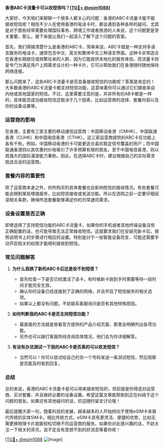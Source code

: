 **香港ABC卡流量卡可以收短信吗？[[TG💪+ @esim1088](https://t.me/s/esim1088)]**

大家好，今天咱们来聊聊一个很多人都关心的问题：香港的ABC卡流量卡能不能接收短信呢？相信不少人在使用香港的电话卡时，都会遇到各种各样的疑问。尤其是对于那些经常需要处理国际事务、跨境工作或者旅游的人来说，这个问题更是至关重要。那么，接下来就让我们一起深入了解下这个问题的答案。

首先，我们得搞清楚什么是香港的ABC卡。简单来说，ABC卡就是一种支持多语言服务的电话卡，通常包含中文、英文和繁体中文三种语言界面。这种卡非常适合在香港长期居住或频繁往来的人群，因为它能提供本地化的服务体验。而流量卡则是专门为满足用户上网需求设计的一种卡片，它可以帮助我们在香港随时随地保持网络连接。

那么问题来了，这些ABC卡流量卡是否具备接收短信的功能呢？答案是肯定的！大多数香港的ABC卡流量卡都支持短信功能，这意味着你可以通过它们接收来自内地或其他国家的短信。不过，这里需要注意的是，并非所有的AB卡都是一样的，具体能否成功接收短信还取决于几个因素，比如运营商的选择、套餐内容以及你的设备设置等。

### **运营商的影响**
在香港，主要有三家主要的移动通信运营商：中国移动香港（CMHK）、中国联通香港（CUHK）和中国电信香港（CTHK）。这三家运营商提供的ABC卡在功能上各有千秋。例如，中国移动香港的卡可能更适合喜欢稳定信号覆盖的用户；而中国联通香港则以其优惠的价格吸引了许多预算有限的朋友。至于中国电信香港，则以其强大的国际漫游能力著称。因此，在选择ABC卡时，建议根据自己的实际需求挑选合适的运营商。

### **套餐内容的重要性**
除了运营商本身之外，你所购买的具体套餐也会影响短信的接收情况。有些套餐可能会限制某些增值服务，比如短信接收或发送功能。所以在选购之前一定要仔细阅读相关条款，确保所选套餐能够满足你的日常通讯需求。

### **设备设置是否正确**
即使选择了支持短信功能的ABC卡流量卡，如果你的手机或者其他终端设备没有正确配置的话，也可能导致无法正常接收短信。这就要求我们在安装完新卡后，按照说明书上的步骤进行相应的设置。特别是对于一些智能设备而言，可能还需要手动开启相关的权限才能顺利接收到短信。

### **常见问题解答**
1. **为什么我换了新的ABC卡后还是收不到短信？**
   - 首先检查一下是否已经激活了该卡，有时候新卡刚到手时需要等待一段时间才能完全生效。
   - 确认你的设备已经连接到了正确的网络，并且开启了短信服务的相关选项。
   - 如果以上都没有问题，不妨联系客服询问是否有其他特殊原因。

2. **如何判断我的ABC卡是否支持短信功能？**
   - 最直接的方法就是查看官方提供的产品介绍页面，那里会明确列出各项功能。
   - 另外也可以拨打客服热线咨询具体情况，他们会为你详细解答。

3. **有没有办法测试一下我的ABC卡是否真的可以收发短信？**
   - 当然可以！你可以尝试给自己的另一个号码发送一条测试短信，然后观察是否能及时收到回复。

### **总结**
总的来说，香港的ABC卡流量卡是可以用来接收短信的，但前提是你得选对运营商、买对套餐，并且做好必要的设备设置。希望这篇文章能帮助到正在纠结于这个问题的朋友。如果还有其他疑问的话，欢迎随时留言讨论哦！

最后提醒大家一句，随着科技的发展，越来越多的人开始倾向于使用eSIM卡来替代传统的实体SIM卡。相比传统方式，eSIM卡具有更灵活、便捷的优势，比如无需更换物理卡片就能轻松切换不同运营商的服务。如果你对此感兴趣的话，不妨关注一下相关的资讯，说不定会有意想不到的好消息等着你呢！

[[TG💪+ @esim1088](https://t.me/s/esim1088) ![Image](https://i.postimg.cc/4NQfJmqS/Snipaste-2025-05-13-00-14-12.png)]